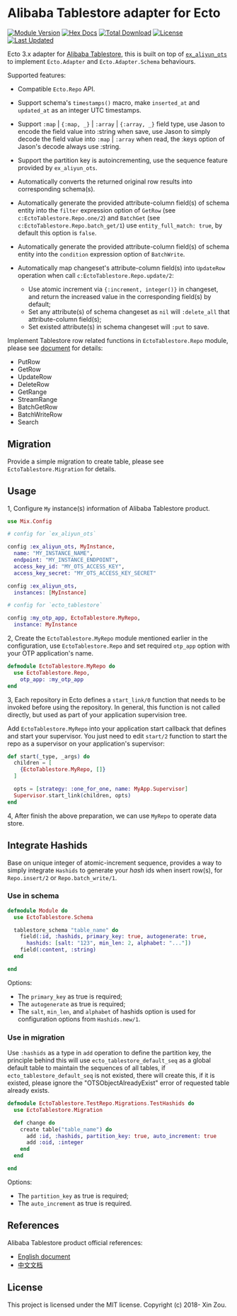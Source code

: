 # Alibaba Tablestore adapter for Ecto

[![Module Version](https://img.shields.io/hexpm/v/ecto_tablestore.svg)](https://hex.pm/packages/ecto_tablestore)
[![Hex Docs](https://img.shields.io/badge/hex-docs-lightgreen.svg)](https://hexdocs.pm/ecto_tablestore/)
[![Total Download](https://img.shields.io/hexpm/dt/ecto_tablestore.svg)](https://hex.pm/packages/ecto_tablestore)
[![License](https://img.shields.io/hexpm/l/ecto_tablestore.svg)](https://github.com/edragonconnect/ecto_tablestore/blob/master/LICENSE.md)
[![Last Updated](https://img.shields.io/github/last-commit/edragonconnect/ecto_tablestore.svg)](https://github.com/edragonconnect/ecto_tablestore/commits/master)


Ecto 3.x adapter for [Alibaba Tablestore](https://www.alibabacloud.com/product/table-store), this
is built on top of [`ex_aliyun_ots`](https://hex.pm/packages/ex_aliyun_ots) to implement
`Ecto.Adapter` and `Ecto.Adapter.Schema` behaviours.

Supported features:

* Compatible `Ecto.Repo` API.
* Support schema's `timestamps()` macro, make `inserted_at` and `updated_at` as an integer UTC
  timestamps.
* Support `:map` | `{:map, _}` | `:array` | `{:array, _}` field type, use Jason to encode the
  field value into :string when save, use Jason to simply decode the field value into `:map` |
  `:array` when read, the :keys option of Jason's decode always use :string.
* Support the partition key is autoincrementing, use the sequence feature provided by
  `ex_aliyun_ots`.
* Automatically converts the returned original row results into corresponding schema(s).
* Automatically generate the provided attribute-column field(s) of schema entity into the `filter`
  expression option of `GetRow` (see `c:EctoTablestore.Repo.one/2`) and `BatchGet` (see
  `c:EctoTablestore.Repo.batch_get/1`) use `entity_full_match: true`, by default this option is
  `false`.
* Automatically generate the provided attribute-column field(s) of schema entity into the
  `condition` expression option of `BatchWrite`.
* Automatically map changeset's attribute-column field(s) into `UpdateRow` operation when call
  `c:EctoTablestore.Repo.update/2`:

  * Use atomic increment via `{:increment, integer()}` in changeset, and return the increased
    value in the corresponding field(s) by default;
  * Set any attribute(s) of schema changeset as `nil` will `:delete_all` that attribute-column
    field(s);
  * Set existed attribute(s) in schema changeset will `:put` to save.

Implement Tablestore row related functions in `EctoTablestore.Repo` module, please see
[document](https://hexdocs.pm/ecto_tablestore/readme.html) for details:

* PutRow
* GetRow
* UpdateRow
* DeleteRow
* GetRange
* StreamRange
* BatchGetRow
* BatchWriteRow
* Search

## Migration

Provide a simple migration to create table, please see `EctoTablestore.Migration` for details.

## Usage

1, Configure `My` instance(s) information of Alibaba Tablestore product.

```elixir
use Mix.Config

# config for `ex_aliyun_ots`

config :ex_aliyun_ots, MyInstance,
  name: "MY_INSTANCE_NAME",
  endpoint: "MY_INSTANCE_ENDPOINT",
  access_key_id: "MY_OTS_ACCESS_KEY",
  access_key_secret: "MY_OTS_ACCESS_KEY_SECRET"

config :ex_aliyun_ots,
  instances: [MyInstance]

# config for `ecto_tablestore`

config :my_otp_app, EctoTablestore.MyRepo,
  instance: MyInstance

```

2, Create the `EctoTablestore.MyRepo` module mentioned earlier in the configuration, use
`EctoTablestore.Repo` and set required `otp_app` option with your OTP application's name.

```elixir
defmodule EctoTablestore.MyRepo do
  use EctoTablestore.Repo,
    otp_app: :my_otp_app
end
```

3, Each repository in Ecto defines a `start_link/0` function that needs to be invoked before using
the repository. In general, this function is not called directly, but used as part of your
application supervision tree.

Add `EctoTablestore.MyRepo` into your application start callback that defines and start your
supervisor. You just need to edit `start/2` function to start the repo as a supervisor on your
application's supervisor:

```elixir
def start(_type, _args) do
  children = [
    {EctoTablestore.MyRepo, []}
  ]

  opts = [strategy: :one_for_one, name: MyApp.Supervisor]
  Supervisor.start_link(children, opts)
end
```

4, After finish the above preparation, we can use `MyRepo` to operate data store.

## Integrate Hashids

Base on unique integer of atomic-increment sequence, provides a way to simply integrate `Hashids`
to generate your *hash* ids when insert row(s), for `Repo.insert/2` or `Repo.batch_write/1`.

### Use in schema

```elixir
defmodule Module do
  use EctoTablestore.Schema

  tablestore_schema "table_name" do
    field(:id, :hashids, primary_key: true, autogenerate: true,
      hashids: [salt: "123", min_len: 2, alphabet: "..."])
    field(:content, :string)
  end

end
```

Options:

  * The `primary_key` as true is required;
  * The `autogenerate` as true is required;
  * The `salt`, `min_len`, and `alphabet` of hashids option is used for configuration options from
    `Hashids.new/1`.


### Use in migration

Use `:hashids` as a type in `add` operation to define the partition key, the principle behind this
will use `ecto_tablestore_default_seq` as a global default table to maintain the sequences of all
tables, if `ecto_tablestore_default_seq` is not existed, there will create this, if it is existed,
please ignore the "OTSObjectAlreadyExist" error of requested table already exists.

```elixir
defmodule EctoTablestore.TestRepo.Migrations.TestHashids do
  use EctoTablestore.Migration

  def change do
    create table("table_name") do
      add :id, :hashids, partition_key: true, auto_increment: true
      add :oid, :integer
    end
  end

end
```

Options:

  * The `partition_key` as true is required;
  * The `auto_increment` as true is required.

## References

Alibaba Tablestore product official references:

* [English document](https://www.alibabacloud.com/help/doc-detail/27280.htm)
* [中文文档](https://help.aliyun.com/document_detail/27280.html)

## License

This project is licensed under the MIT license. Copyright (c) 2018- Xin Zou.

